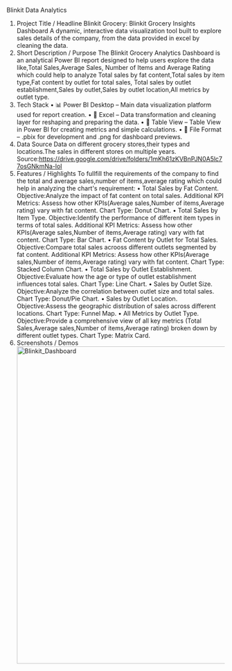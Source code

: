 Blinkit Data Analytics
1. Project Title / Headline
Blinkit Grocery: Blinkit Grocery Insights Dashboard A dynamic, interactive data visualization tool built to explore sales details of the company,
from the data provided in excel by cleaning the data.
2. Short Description / Purpose
The Blinkit Grocery Analytics Dashboard is an analytical Power BI report designed to help users explore the data like,Total Sales,Average Sales, 
Number of Items and Average Rating which could help to analyze Total sales by fat content,Total sales by item type,Fat content by outlet for total sales,
Total sales by outlet establishment,Sales by outlet,Sales by outlet location,All metrics by outlet type.
3. Tech Stack
• 📊 Power BI Desktop – Main data visualization platform used for report creation.
• 📝 Excel – Data transformation and cleaning layer for reshaping and preparing the data.
• 📑 Table View – Table View in Power BI for creating metrics and simple calculations.
• 📁 File Format – .pbix for development and .png for dashboard previews.
4. Data Source
Data on different grocery stores,their types and locations.The sales in different stores on multiple years.
Source:https://drive.google.com/drive/folders/1mKh61zKVBnPJN0A5lc77osGNkmNa-loI
6. Features / Highlights
To fullfill the requirements of the company to find the total and average sales,number of items,average rating which could help in analyzing the chart's requirement:
•  Total Sales by Fat Content.
      Objective:Analyze the impact of fat content on total sales.
      Additional KPI Metrics: Assess how other KPIs(Average sales,Number of items,Average rating) vary with fat content.
      Chart Type: Donut Chart.
•  Total Sales by Item Type.
      Objective:Identify the performance of different item types in terms of total sales.
      Additional KPI Metrics: Assess how other KPIs(Average sales,Number of items,Average rating) vary with fat content.
      Chart Type: Bar Chart.
•  Fat Content by Outlet for Total Sales.
      Objective:Compare total sales acrooss different outlets segmented by fat content.
      Additional KPI Metrics: Assess how other KPIs(Average sales,Number of items,Average rating) vary with fat content.
      Chart Type: Stacked Column Chart.
•  Total Sales by Outlet Establishment.
      Objective:Evaluate how the age or type of outlet establishment influences total sales.
      Chart Type: Line Chart.
•  Sales by Outlet Size.
      Objective:Analyze the correlation between outlet size and total sales.
      Chart Type: Donut/Pie Chart.
•  Sales by Outlet Location.
      Objective:Assess the geographic distribution of sales across different locations.
      Chart Type: Funnel Map.
•  All Metrics by Outlet Type.
      Objective:Provide a comprehensive view of all key metrics (Total Sales,Average sales,Number of items,Average rating) broken down by different outlet types.
      Chart Type: Matrix Card.   
7. Screenshots / Demos
   <img width="1333" height="733" alt="Blinkit_Dashboard" src="https://github.com/user-attachments/assets/d959c27b-7840-4f4b-8988-e2b0f73e6658" />

